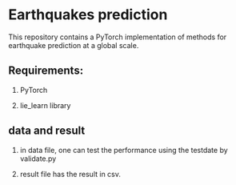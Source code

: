 
# Earthquakes prediction
This repository contains a PyTorch implementation of methods for earthquake prediction at a global scale.

## Requirements:

1.  PyTorch

2. lie_learn library

## data and result
1. in data file, one can test the performance using the testdate by validate.py

2. result file has the result in csv.
